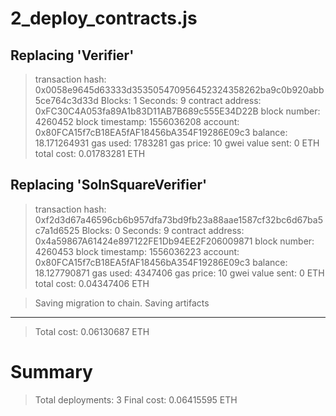 2_deploy_contracts.js
=====================

   Replacing 'Verifier'
   --------------------
   > transaction hash:    0x0058e9645d63333d353505470956452324358262ba9c0b920abb5ce764c3d33d
   > Blocks: 1            Seconds: 9
   > contract address:    0xFC30C4A053fa89A1b83D11AB7B689c555E34D22B
   > block number:        4260452
   > block timestamp:     1556036208
   > account:             0x80FCA15f7cB18EA5fAF18456bA354F19286E09c3
   > balance:             18.171264931
   > gas used:            1783281
   > gas price:           10 gwei
   > value sent:          0 ETH
   > total cost:          0.01783281 ETH


   Replacing 'SolnSquareVerifier'
   ------------------------------
   > transaction hash:    0xf2d3d67a46596cb6b957dfa73bd9fb23a88aae1587cf32bc6d67ba5c7a1d6525
   > Blocks: 0            Seconds: 9
   > contract address:    0x4a59867A61424e897122FE1Db94EE2F206009871
   > block number:        4260453
   > block timestamp:     1556036223
   > account:             0x80FCA15f7cB18EA5fAF18456bA354F19286E09c3
   > balance:             18.127790871
   > gas used:            4347406
   > gas price:           10 gwei
   > value sent:          0 ETH
   > total cost:          0.04347406 ETH


   > Saving migration to chain.
   > Saving artifacts
   -------------------------------------
   > Total cost:          0.06130687 ETH


Summary
=======
> Total deployments:   3
> Final cost:          0.06415595 ETH
